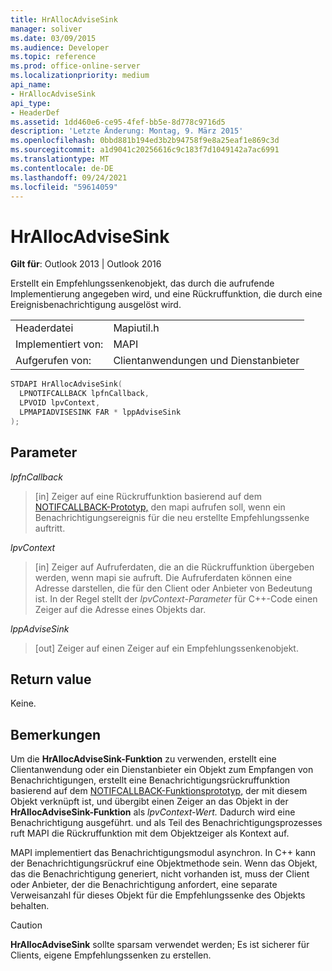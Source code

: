 ```yaml
---
title: HrAllocAdviseSink
manager: soliver
ms.date: 03/09/2015
ms.audience: Developer
ms.topic: reference
ms.prod: office-online-server
ms.localizationpriority: medium
api_name:
- HrAllocAdviseSink
api_type:
- HeaderDef
ms.assetid: 1dd460e6-ce95-4fef-bb5e-8d778c9716d5
description: 'Letzte Änderung: Montag, 9. März 2015'
ms.openlocfilehash: 0bbd881b194ed3b2b94758f9e8a25eaf1e869c3d
ms.sourcegitcommit: a1d9041c20256616c9c183f7d1049142a7ac6991
ms.translationtype: MT
ms.contentlocale: de-DE
ms.lasthandoff: 09/24/2021
ms.locfileid: "59614059"
---
```

# <a name="hrallocadvisesink"></a>HrAllocAdviseSink

  
  
**Gilt für**: Outlook 2013 | Outlook 2016 
  
Erstellt ein Empfehlungssenkenobjekt, das durch die aufrufende Implementierung angegeben wird, und eine Rückruffunktion, die durch eine Ereignisbenachrichtigung ausgelöst wird. 
  
|||
|:-----|:-----|
|Headerdatei  <br/> |Mapiutil.h  <br/> |
|Implementiert von:  <br/> |MAPI  <br/> |
|Aufgerufen von:  <br/> |Clientanwendungen und Dienstanbieter  <br/> |
   
```cpp
STDAPI HrAllocAdviseSink(
  LPNOTIFCALLBACK lpfnCallback,
  LPVOID lpvContext,
  LPMAPIADVISESINK FAR * lppAdviseSink
);
```

## <a name="parameters"></a>Parameter

 _lpfnCallback_
  
> [in] Zeiger auf eine Rückruffunktion basierend auf dem [NOTIFCALLBACK-Prototyp,](notifcallback.md) den mapi aufrufen soll, wenn ein Benachrichtigungsereignis für die neu erstellte Empfehlungssenke auftritt. 
    
 _lpvContext_
  
> [in] Zeiger auf Aufruferdaten, die an die Rückruffunktion übergeben werden, wenn mapi sie aufruft. Die Aufruferdaten können eine Adresse darstellen, die für den Client oder Anbieter von Bedeutung ist. In der Regel stellt der  _lpvContext-Parameter_ für C++-Code einen Zeiger auf die Adresse eines Objekts dar. 
    
 _lppAdviseSink_
  
> [out] Zeiger auf einen Zeiger auf ein Empfehlungssenkenobjekt.
    
## <a name="return-value"></a>Return value

Keine.
  
## <a name="remarks"></a>Bemerkungen

Um die **HrAllocAdviseSink-Funktion** zu verwenden, erstellt eine Clientanwendung oder ein Dienstanbieter ein Objekt zum Empfangen von Benachrichtigungen, erstellt eine Benachrichtigungsrückruffunktion basierend auf dem [NOTIFCALLBACK-Funktionsprototyp,](notifcallback.md) der mit diesem Objekt verknüpft ist, und übergibt einen Zeiger an das Objekt in der **HrAllocAdviseSink-Funktion** als _lpvContext-Wert._ Dadurch wird eine Benachrichtigung ausgeführt. und als Teil des Benachrichtigungsprozesses ruft MAPI die Rückruffunktion mit dem Objektzeiger als Kontext auf. 
  
MAPI implementiert das Benachrichtigungsmodul asynchron. In C++ kann der Benachrichtigungsrückruf eine Objektmethode sein. Wenn das Objekt, das die Benachrichtigung generiert, nicht vorhanden ist, muss der Client oder Anbieter, der die Benachrichtigung anfordert, eine separate Verweisanzahl für dieses Objekt für die Empfehlungssenke des Objekts behalten. 
  
> [!CAUTION]
> **HrAllocAdviseSink** sollte sparsam verwendet werden; Es ist sicherer für Clients, eigene Empfehlungssenken zu erstellen. 
  

